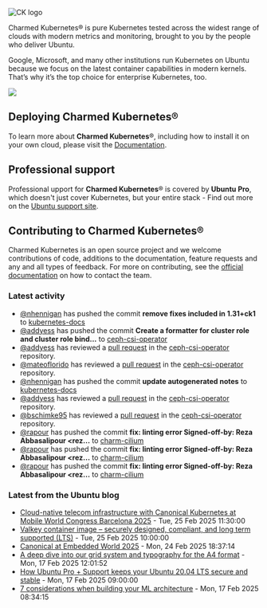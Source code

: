 ![CK logo](https://assets.ubuntu.com/v1/451d4cf4-Charmed+Kubernetes_RGB_onWhite_2022.svg)

Charmed Kubernetes® is pure Kubernetes tested across the widest range of clouds with modern metrics and monitoring, brought to you by the people who deliver Ubuntu.

Google, Microsoft, and many other institutions run Kubernetes on Ubuntu because we focus on the latest container capabilities in modern kernels. That’s why it’s the top choice for enterprise Kubernetes, too.

![](https://assets.ubuntu.com/v1/843c77b6-juju-at-a-glace.svg)

## Deploying Charmed Kubernetes®

To learn more about **Charmed Kubernetes**®, including how to install it on your own cloud, please visit the [Documentation][docs].

## Professional support

Professional upport for **Charmed Kubernetes**® is covered by **Ubuntu Pro**, which doesn't just cover Kubernetes, but your entire stack - Find out more on the [Ubuntu support site](https://ubuntu.com/support).

## Contributing to Charmed Kubernetes®

Charmed Kubernetes is an open source project and we welcome contributions of code, additions to the documentation, feature requests and any and all types of feedback. For more on contributing, see the [official documentation][get-in-touch] on how to contact the team.

<!-- LINKS -->
[docs]: https://ubuntu.com/kubernetes/docs
[get-in-touch]: https://ubuntu.com/kubernetes/docs/get-in-touch

### Latest activity

<!-- activity starts -->
 - [@nhennigan](https://github.com/nhennigan) has pushed the commit **remove fixes included in 1.31+ck1** to [kubernetes-docs](https://github.com/charmed-kubernetes/kubernetes-docs)
 - [@addyess](https://github.com/addyess) has pushed the commit **Create a formatter for cluster role and cluster role bind...** to [ceph-csi-operator](https://github.com/charmed-kubernetes/ceph-csi-operator)
 - [@addyess](https://github.com/addyess) has reviewed a [pull request](https://github.com/charmed-kubernetes/ceph-csi-operator/pull/39) in the [ceph-csi-operator](https://github.com/charmed-kubernetes/ceph-csi-operator) repository.
 - [@mateoflorido](https://github.com/mateoflorido) has reviewed a [pull request](https://github.com/charmed-kubernetes/ceph-csi-operator/pull/39) in the [ceph-csi-operator](https://github.com/charmed-kubernetes/ceph-csi-operator) repository.
 - [@nhennigan](https://github.com/nhennigan) has pushed the commit **update autogenerated notes** to [kubernetes-docs](https://github.com/charmed-kubernetes/kubernetes-docs)
 - [@addyess](https://github.com/addyess) has reviewed a [pull request](https://github.com/charmed-kubernetes/ceph-csi-operator/pull/39) in the [ceph-csi-operator](https://github.com/charmed-kubernetes/ceph-csi-operator) repository.
 - [@bschimke95](https://github.com/bschimke95) has reviewed a [pull request](https://github.com/charmed-kubernetes/ceph-csi-operator/pull/39) in the [ceph-csi-operator](https://github.com/charmed-kubernetes/ceph-csi-operator) repository.
 - [@rapour](https://github.com/rapour) has pushed the commit **fix: linting error  Signed-off-by: Reza Abbasalipour <rez...** to [charm-cilium](https://github.com/charmed-kubernetes/charm-cilium)
 - [@rapour](https://github.com/rapour) has pushed the commit **fix: linting error  Signed-off-by: Reza Abbasalipour <rez...** to [charm-cilium](https://github.com/charmed-kubernetes/charm-cilium)
 - [@rapour](https://github.com/rapour) has pushed the commit **fix: linting error  Signed-off-by: Reza Abbasalipour <rez...** to [charm-cilium](https://github.com/charmed-kubernetes/charm-cilium)
<!-- activity ends -->

<!-- roadmap starts -->

<!-- roadmap ends -->

### Latest from the Ubuntu blog

<!-- blog starts -->
* [Cloud-native telecom infrastructure with Canonical Kubernetes at Mobile World Congress Barcelona 2025](https://ubuntu.com//blog/cloud-native-telecom-infrastructure-with-canonical-kubernetes-at-mwc-2025) - Tue, 25 Feb 2025 11:30:00 
* [Valkey container image – securely designed, compliant, and long term supported (LTS)](https://ubuntu.com//blog/valkey-container-image) - Tue, 25 Feb 2025 10:00:00 
* [Canonical at Embedded World 2025](https://ubuntu.com//blog/canonical-at-embedded-world-2025) - Mon, 24 Feb 2025 18:37:14 
* [A deep dive into our grid system and typography for the A4 format](https://ubuntu.com//blog/a-look-under-the-hood-of-our-grid-system-and-typography-for-the-a4-format) - Mon, 17 Feb 2025 12:01:52 
* [How Ubuntu Pro + Support keeps your Ubuntu 20.04 LTS secure and stable](https://ubuntu.com//blog/20-04-support-how-ubuntu-pro-support-keeps-your-ubuntu-20-04-lts-secure-and-stable) - Mon, 17 Feb 2025 09:00:00 
* [7 considerations when building your ML architecture](https://ubuntu.com//blog/7-considerations-ml-architecture) - Mon, 17 Feb 2025 08:34:15 
<!-- blog ends -->
